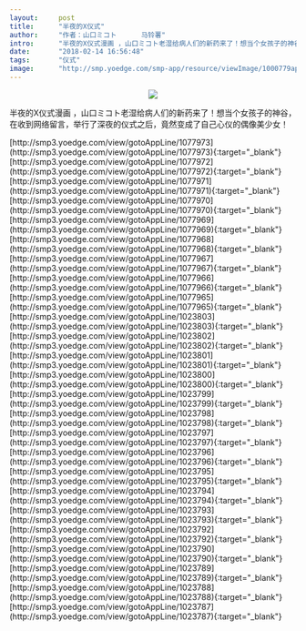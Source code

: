 ```yaml
---
layout:     post
title:      "半夜的X仪式"
author:     "作者：山口ミコト      马铃薯"
intro:      "半夜的X仪式漫画 ，山口ミコト老湿给病人们的新药来了！想当个女孩子的神谷，在收到网络留言，举行了深夜的仪式之后，竟然变成了自己心仪的偶像美少女！"
date:       "2018-02-14 16:56:48"
tags:       "仪式"
image:      "http://smp.yoedge.com/smp-app/resource/viewImage/1000779appline.png"
---
```

<div style="text-align: center">
<p><img src="http://smp.yoedge.com/smp-app/resource/viewImage/1000779appline.png"/></p>
</div>
<p class="post-meta">
<span>半夜的X仪式漫画 ，山口ミコト老湿给病人们的新药来了！想当个女孩子的神谷，在收到网络留言，举行了深夜的仪式之后，竟然变成了自己心仪的偶像美少女！</span>
</p>
[http://smp3.yoedge.com/view/gotoAppLine/1077973](http://smp3.yoedge.com/view/gotoAppLine/1077973){:target="_blank"}
[http://smp3.yoedge.com/view/gotoAppLine/1077972](http://smp3.yoedge.com/view/gotoAppLine/1077972){:target="_blank"}
[http://smp3.yoedge.com/view/gotoAppLine/1077971](http://smp3.yoedge.com/view/gotoAppLine/1077971){:target="_blank"}
[http://smp3.yoedge.com/view/gotoAppLine/1077970](http://smp3.yoedge.com/view/gotoAppLine/1077970){:target="_blank"}
[http://smp3.yoedge.com/view/gotoAppLine/1077969](http://smp3.yoedge.com/view/gotoAppLine/1077969){:target="_blank"}
[http://smp3.yoedge.com/view/gotoAppLine/1077968](http://smp3.yoedge.com/view/gotoAppLine/1077968){:target="_blank"}
[http://smp3.yoedge.com/view/gotoAppLine/1077967](http://smp3.yoedge.com/view/gotoAppLine/1077967){:target="_blank"}
[http://smp3.yoedge.com/view/gotoAppLine/1077966](http://smp3.yoedge.com/view/gotoAppLine/1077966){:target="_blank"}
[http://smp3.yoedge.com/view/gotoAppLine/1077965](http://smp3.yoedge.com/view/gotoAppLine/1077965){:target="_blank"}
[http://smp3.yoedge.com/view/gotoAppLine/1023803](http://smp3.yoedge.com/view/gotoAppLine/1023803){:target="_blank"}
[http://smp3.yoedge.com/view/gotoAppLine/1023802](http://smp3.yoedge.com/view/gotoAppLine/1023802){:target="_blank"}
[http://smp3.yoedge.com/view/gotoAppLine/1023801](http://smp3.yoedge.com/view/gotoAppLine/1023801){:target="_blank"}
[http://smp3.yoedge.com/view/gotoAppLine/1023800](http://smp3.yoedge.com/view/gotoAppLine/1023800){:target="_blank"}
[http://smp3.yoedge.com/view/gotoAppLine/1023799](http://smp3.yoedge.com/view/gotoAppLine/1023799){:target="_blank"}
[http://smp3.yoedge.com/view/gotoAppLine/1023798](http://smp3.yoedge.com/view/gotoAppLine/1023798){:target="_blank"}
[http://smp3.yoedge.com/view/gotoAppLine/1023797](http://smp3.yoedge.com/view/gotoAppLine/1023797){:target="_blank"}
[http://smp3.yoedge.com/view/gotoAppLine/1023796](http://smp3.yoedge.com/view/gotoAppLine/1023796){:target="_blank"}
[http://smp3.yoedge.com/view/gotoAppLine/1023795](http://smp3.yoedge.com/view/gotoAppLine/1023795){:target="_blank"}
[http://smp3.yoedge.com/view/gotoAppLine/1023794](http://smp3.yoedge.com/view/gotoAppLine/1023794){:target="_blank"}
[http://smp3.yoedge.com/view/gotoAppLine/1023793](http://smp3.yoedge.com/view/gotoAppLine/1023793){:target="_blank"}
[http://smp3.yoedge.com/view/gotoAppLine/1023792](http://smp3.yoedge.com/view/gotoAppLine/1023792){:target="_blank"}
[http://smp3.yoedge.com/view/gotoAppLine/1023790](http://smp3.yoedge.com/view/gotoAppLine/1023790){:target="_blank"}
[http://smp3.yoedge.com/view/gotoAppLine/1023789](http://smp3.yoedge.com/view/gotoAppLine/1023789){:target="_blank"}
[http://smp3.yoedge.com/view/gotoAppLine/1023788](http://smp3.yoedge.com/view/gotoAppLine/1023788){:target="_blank"}
[http://smp3.yoedge.com/view/gotoAppLine/1023787](http://smp3.yoedge.com/view/gotoAppLine/1023787){:target="_blank"}



